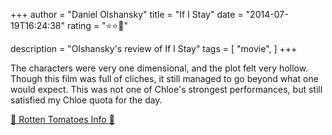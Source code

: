 +++
author = "Daniel Olshansky"
title = "If I Stay"
date = "2014-07-19T16:24:38"
rating = "⭐⭐🌟"

description = "Olshansky's review of If I Stay"
tags = [
    "movie",
]
+++


The characters were very one dimensional, and the plot felt very hollow. Though this film was full of cliches, it still managed to go beyond what one would expect. This was not one of Chloe's strongest performances, but still satisfied my Chloe quota for the day.

[🍅 Rotten Tomatoes Info 🍅](https://www.rottentomatoes.com//m/if_i_stay)